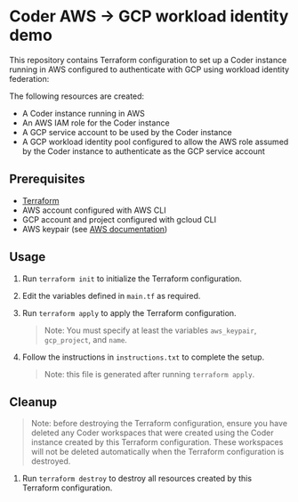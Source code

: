 # Coder AWS -> GCP workload identity demo

This repository contains Terraform configuration to set up a Coder instance running in AWS
configured to authenticate with GCP using workload identity federation:

The following resources are created:

- A Coder instance running in AWS
- An AWS IAM role for the Coder instance
- A GCP service account to be used by the Coder instance
- A GCP workload identity pool configured to allow the AWS role assumed by the Coder instance to
  authenticate as the GCP service account

## Prerequisites

- [Terraform](https://www.terraform.io/downloads.html)
- AWS account configured with AWS CLI
- GCP account and project configured with gcloud CLI
- AWS keypair (see [AWS documentation](https://docs.aws.amazon.com/AWSEC2/latest/UserGuide/create-key-pairs.html))

## Usage

1. Run `terraform init` to initialize the Terraform configuration.

1. Edit the variables defined in `main.tf` as required.

1. Run `terraform apply` to apply the Terraform configuration.

    > Note: You must specify at least the variables `aws_keypair`, `gcp_project`, and `name`.

1. Follow the instructions in `instructions.txt` to complete the setup.

    > Note: this file is generated after running `terraform apply`.

## Cleanup

> Note: before destroying the Terraform configuration, ensure you have deleted any Coder workspaces
> that were created using the Coder instance created by this Terraform configuration.
> These workspaces will not be deleted automatically when the Terraform configuration is destroyed.

1. Run `terraform destroy` to destroy all resources created by this Terraform configuration.
